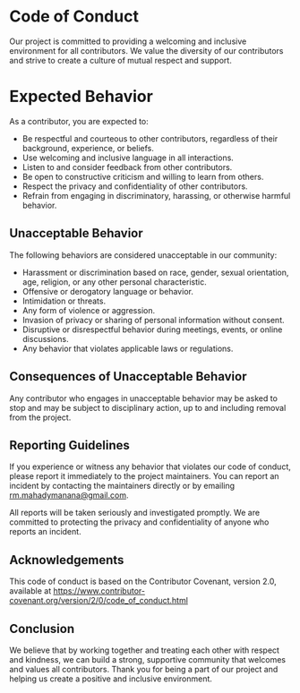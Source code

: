 # Code of Conduct

Our project is committed to providing a welcoming and inclusive environment for all contributors. We value the diversity of our contributors and strive to create a culture of mutual respect and support.

# Expected Behavior

As a contributor, you are expected to:

- Be respectful and courteous to other contributors, regardless of their background, experience, or beliefs.
- Use welcoming and inclusive language in all interactions.
- Listen to and consider feedback from other contributors.
- Be open to constructive criticism and willing to learn from others.
- Respect the privacy and confidentiality of other contributors.
- Refrain from engaging in discriminatory, harassing, or otherwise harmful behavior.

## Unacceptable Behavior

The following behaviors are considered unacceptable in our community:

- Harassment or discrimination based on race, gender, sexual orientation, age, religion, or any other personal characteristic.
- Offensive or derogatory language or behavior.
- Intimidation or threats.
- Any form of violence or aggression.
- Invasion of privacy or sharing of personal information without consent.
- Disruptive or disrespectful behavior during meetings, events, or online discussions.
- Any behavior that violates applicable laws or regulations.
## Consequences of Unacceptable Behavior

Any contributor who engages in unacceptable behavior may be asked to stop and may be subject to disciplinary action, up to and including removal from the project.

## Reporting Guidelines

If you experience or witness any behavior that violates our code of conduct, please report it immediately to the project maintainers. You can report an incident by contacting the maintainers directly or by emailing rm.mahadymanana@gmail.com.

All reports will be taken seriously and investigated promptly. We are committed to protecting the privacy and confidentiality of anyone who reports an incident.

## Acknowledgements

This code of conduct is based on the Contributor Covenant, version 2.0, available at https://www.contributor-covenant.org/version/2/0/code_of_conduct.html

## Conclusion

We believe that by working together and treating each other with respect and kindness, we can build a strong, supportive community that welcomes and values all contributors. Thank you for being a part of our project and helping us create a positive and inclusive environment.